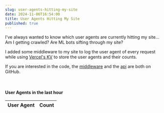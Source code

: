 ```yaml
---
slug: user-agents-hitting-my-site
date: 2024-11-06T16:54:00
title: User Agents Hitting My Site
published: true
---
```


I've always wanted to know which user agents are currently hitting my site... Am I getting crawled? Are ML bots sifting through my site?

I added some middleware to my site to log the user agent of every request while using [Vercel's KV](https://vercel.com/docs/concepts/kv) to store the user agents and their counts.

If you are interested in the code, the [middleware](https://github.com/PaulKinlan/paul.kinlan.me/blob/main/middleware.ts) and the [api](https://github.com/PaulKinlan/paul.kinlan.me/blob/main/api/user-agents.ts) are both on GitHub.

<br>
<h4>User Agents in the last hour</h4>

<table>
<thead>
  <th>User Agent</th>
  <th>Count</th>
  </thead>
  <tbody id="user-agents">
  <tbody>
</table>

<script type="module">
  const render = async (data) => {
    const userAgents = document.getElementById("user-agents");
    userAgents.innerHTML = "";
    const response = await fetch('/api/user-agents.ts');
    const userAgentData = await response.json();

    userAgentData.forEach(item => {
      const row = document.createElement("tr");

      const ua = document.createElement("td");
      const count = document.createElement("td");
      ua.innerText = item[0];
      count.innerText = item[1];
      row.appendChild(ua);
      row.appendChild(count);
      userAgents.appendChild(row);
    });
  };

  render();

  setInterval(() => {
    render();
  }, 60000);
</script>
